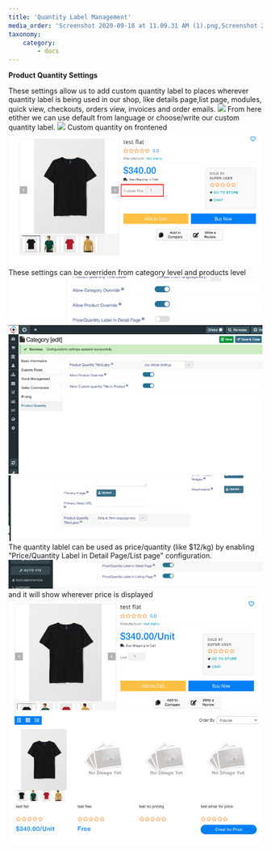 ```yaml
---
title: 'Quantity Label Management'
media_order: 'Screenshot 2020-09-18 at 11.09.31 AM (1).png,Screenshot 2020-09-18 at 11.08.24 AM.png,Screenshot 2020-09-18 at 11.05.58 AM (1).png,Screenshot 2020-09-18 at 10.56.57 AM (1).png,Screenshot 2020-09-18 at 11.01.13 AM (1).png,Screenshot 2020-09-18 at 10.59.52 AM (1).png,Screenshot 2020-09-18 at 10.41.16 AM (1).png'
taxonomy:
    category:
        - docs
---
```


**Product Quantity Settings**

These settings allow us to add custom quantity label to places wherever quantity label is being used in our shop, like details page,list page, modules,  quick view, checkouts, orders view, invoices and order emails.
![](Screenshot%202020-09-18%20at%2010.09.49%20AM.png)
From here etither we can use default from language or choose/write our custom quantity label.
![](Screenshot%202020-09-18%20at%2010.24.58%20AM.png)
Custom quantity on frontened
![](Screenshot%202020-09-18%20at%2010.41.16%20AM%20%281%29.png)
These settings can be overriden from category level and products level
![](Screenshot%202020-09-18%20at%2010.56.57%20AM%20%281%29.png)
![](Screenshot%202020-09-18%20at%2010.59.52%20AM%20%281%29.png)
![](Screenshot%202020-09-18%20at%2011.01.13%20AM%20%281%29.png)
The quantity lablel can be used as price/quantity (like $12/kg) by enabling "Price/Quantity Label in Detail Page/List page" configuration.
![](Screenshot%202020-09-18%20at%2011.05.58%20AM%20%281%29.png)
and it will show wherever price is displayed
![](Screenshot%202020-09-18%20at%2011.08.24%20AM.png)
![](Screenshot%202020-09-18%20at%2011.09.31%20AM%20%281%29.png)
